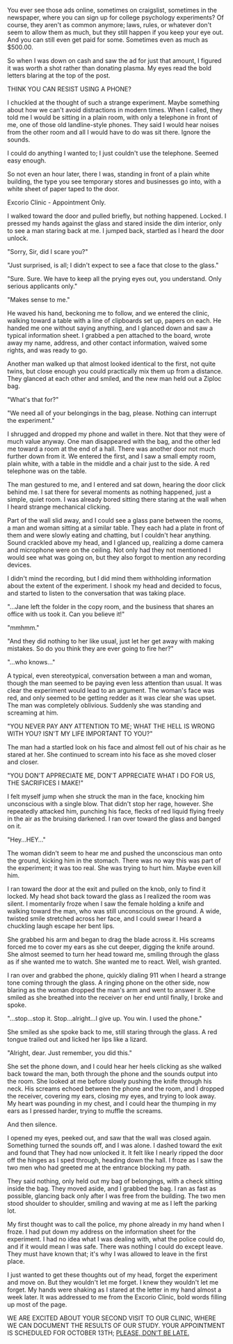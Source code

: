 You ever see those ads online, sometimes on craigslist, sometimes in the newspaper, where you can sign up for college psychology experiments? Of course, they aren't as common anymore; laws, rules, or whatever don't seem to allow them as much, but they still happen if you keep your eye out. And you can still even get paid for some. Sometimes even as much as $500.00.

So when I was down on cash and saw the ad for just that amount, I figured it was worth a shot rather than donating plasma. My eyes read the bold letters blaring at the top of the post.

THINK YOU CAN RESIST USING A PHONE?

I chuckled at the thought of such a strange experiment. Maybe something about how we can't avoid distractions in modern times. When I called, they told me I would be sitting in a plain room, with only a telephone in front of me, one of those old landline-style phones. They said I would hear noises from the other room and all I would have to do was sit there. Ignore the sounds.

I could do anything I wanted to; I just couldn't use the telephone. Seemed easy enough.

So not even an hour later, there I was, standing in front of a plain white building, the type you see temporary stores and businesses go into, with a white sheet of paper taped to the door.

Excorio Clinic - Appointment Only.

I walked toward the door and pulled briefly, but nothing happened. Locked. I pressed my hands against the glass and stared inside the dim interior, only to see a man staring back at me. I jumped back, startled as I heard the door unlock.

"Sorry, Sir, did I scare you?"

"Just surprised, is all; I didn't expect to see a face that close to the glass."

"Sure. Sure. We have to keep all the prying eyes out, you understand. Only serious applicants only."

"Makes sense to me."

He waved his hand, beckoning me to follow, and we entered the clinic, walking toward a table with a line of clipboards set up, papers on each. He handed me one without saying anything, and I glanced down and saw a typical information sheet. I grabbed a pen attached to the board, wrote away my name, address, and other contact information, waived some rights, and was ready to go.

Another man walked up that almost looked identical to the first, not quite twins, but close enough you could practically mix them up from a distance. They glanced at each other and smiled, and the new man held out a Ziploc bag.

"What's that for?"

"We need all of your belongings in the bag, please. Nothing can interrupt the experiment."

I shrugged and dropped my phone and wallet in there. Not that they were of much value anyway. One man disappeared with the bag, and the other led me toward a room at the end of a hall. There was another door not much further down from it. We entered the first, and I saw a small empty room, plain white, with a table in the middle and a chair just to the side. A red telephone was on the table.

The man gestured to me, and I entered and sat down, hearing the door click behind me. I sat there for several moments as nothing happened, just a simple, quiet room. I was already bored sitting there staring at the wall when I heard strange mechanical clicking.

Part of the wall slid away, and I could see a glass pane between the rooms, a man and woman sitting at a similar table. They each had a plate in front of them and were slowly eating and chatting, but I couldn't hear anything. Sound crackled above my head, and I glanced up, realizing a dome camera and microphone were on the ceiling. Not only had they not mentioned I would see what was going on, but they also forgot to mention any recording devices.

I didn't mind the recording, but I did mind them withholding information about the extent of the experiment. I shook my head and decided to focus, and started to listen to the conversation that was taking place.

"...Jane left the folder in the copy room, and the business that shares an office with us took it. Can you believe it!"

"mmhmm."

"And they did nothing to her like usual, just let her get away with making mistakes. So do you think they are ever going to fire her?"

"...who knows…"

A typical, even stereotypical, conversation between a man and woman, though the man seemed to be paying even less attention than usual. It was clear the experiment would lead to an argument. The woman's face was red, and only seemed to be getting redder as it was clear she was upset. The man was completely oblivious. Suddenly she was standing and screaming at him.

"YOU NEVER PAY ANY ATTENTION TO ME; WHAT THE HELL IS WRONG WITH YOU? ISN'T MY LIFE IMPORTANT TO YOU?"

The man had a startled look on his face and almost fell out of his chair as he stared at her. She continued to scream into his face as she moved closer and closer.

"YOU DON'T APPRECIATE ME, DON'T APPRECIATE WHAT I DO FOR US, THE SACRIFICES I MAKE!"

I felt myself jump when she struck the man in the face, knocking him unconscious with a single blow. That didn't stop her rage, however. She repeatedly attacked him, punching his face, flecks of red liquid flying freely in the air as the bruising darkened. I ran over toward the glass and banged on it.

"Hey…HEY…"

The woman didn't seem to hear me and pushed the unconscious man onto the ground, kicking him in the stomach. There was no way this was part of the experiment; it was too real. She was trying to hurt him. Maybe even kill him.

I ran toward the door at the exit and pulled on the knob, only to find it locked. My head shot back toward the glass as I realized the room was silent. I momentarily froze when I saw the female holding a knife and walking toward the man, who was still unconscious on the ground. A wide, twisted smile stretched across her face, and I could swear I heard a chuckling laugh escape her bent lips.

She grabbed his arm and began to drag the blade across it. His screams forced me to cover my ears as she cut deeper, digging the knife around. She almost seemed to turn her head toward me, smiling through the glass as if she wanted me to watch. She wanted me to react. Well, wish granted.

I ran over and grabbed the phone, quickly dialing 911 when I heard a strange tone coming through the glass. A ringing phone on the other side, now blaring as the woman dropped the man's arm and went to answer it. She smiled as she breathed into the receiver on her end until finally, I broke and spoke.

"...stop...stop it. Stop...alright...I give up. You win. I used the phone."

She smiled as she spoke back to me, still staring through the glass. A red tongue trailed out and licked her lips like a lizard.

"Alright, dear. Just remember, you did this."

She set the phone down, and I could hear her heels clicking as she walked back toward the man, both through the phone and the sounds output into the room. She looked at me before slowly pushing the knife through his neck. His screams echoed between the phone and the room, and I dropped the receiver, covering my ears, closing my eyes, and trying to look away. My heart was pounding in my chest, and I could hear the thumping in my ears as I pressed harder, trying to muffle the screams.

And then silence.

I opened my eyes, peeked out, and saw that the wall was closed again. Something turned the sounds off, and I was alone. I dashed toward the exit and found that They had now unlocked it. It felt like I nearly ripped the door off the hinges as I sped through, heading down the hall. I froze as I saw the two men who had greeted me at the entrance blocking my path.

They said nothing, only held out my bag of belongings, with a check sitting inside the bag. They moved aside, and I grabbed the bag. I ran as fast as possible, glancing back only after I was free from the building. The two men stood shoulder to shoulder, smiling and waving at me as I left the parking lot.

My first thought was to call the police, my phone already in my hand when I froze. I had put down my address on the information sheet for the experiment. I had no idea what I was dealing with, what the police could do, and if it would mean I was safe. There was nothing I could do except leave. They must have known that; it's why I was allowed to leave in the first place.

I just wanted to get these thoughts out of my head, forget the experiment and move on. But they wouldn't let me forget. I knew they wouldn't let me forget. My hands were shaking as I stared at the letter in my hand almost a week later. It was addressed to me from the Excorio Clinic, bold words filling up most of the page.

WE ARE EXCITED ABOUT YOUR SECOND VISIT TO OUR CLINIC, WHERE WE CAN DOCUMENT THE RESULTS OF OUR STUDY. YOUR APPOINTMENT IS SCHEDULED FOR OCTOBER 13TH; [PLEASE, DON'T BE LATE.](https://www.reddit.com/r/readThomasGrey/)